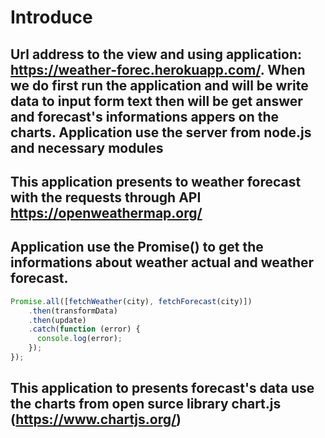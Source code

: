 # Introduce 
##  Url address to the view and using application:  https://weather-forec.herokuapp.com/. When we do first run the application and will be write data to input form text then will be get answer and forecast's informations appers on the charts. Application use the server from node.js and necessary modules  
##  This application presents to weather forecast with the requests through API https://openweathermap.org/
##  Application use the Promise() to get the informations about weather actual and weather forecast.
```js
Promise.all([fetchWeather(city), fetchForecast(city)])
    .then(transformData)
    .then(update)
    .catch(function (error) {
      console.log(error);
    });
});

```
##  This application to presents forecast's data use the charts from open surce library chart.js (https://www.chartjs.org/)
